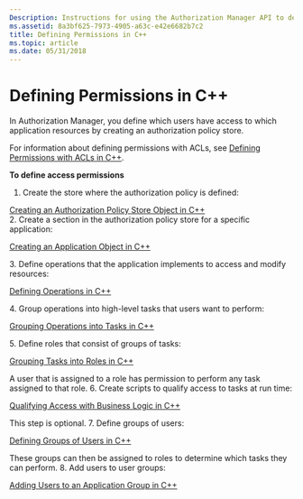 ```yaml
---
Description: Instructions for using the Authorization Manager API to define permissions in C++ by creating an authorization policy store.
ms.assetid: 8a3bf625-7973-4905-a63c-e42e6682b7c2
title: Defining Permissions in C++
ms.topic: article
ms.date: 05/31/2018
---
```


# Defining Permissions in C++

In Authorization Manager, you define which users have access to which application resources by creating an authorization policy store.

For information about defining permissions with ACLs, see [Defining Permissions with ACLs in C++](defining-permissions-with-acls-in-c--.md).

**To define access permissions**

1.  Create the store where the authorization policy is defined:<dl>

[Creating an Authorization Policy Store Object in C++](creating-an-authorization-policy-store-object-in-c--.md)  
    </dl>
2.  Create a section in the authorization policy store for a specific application:<dl>

[Creating an Application Object in C++](creating-an-application-object-in-c--.md)  
    </dl>
3.  Define operations that the application implements to access and modify resources:<dl>

[Defining Operations in C++](defining-operations-in-c--.md)  
    </dl>
4.  Group operations into high-level tasks that users want to perform:<dl>

[Grouping Operations into Tasks in C++](grouping-operations-into-tasks-in-c--.md)  
    </dl>
5.  Define roles that consist of groups of tasks:<dl>

[Grouping Tasks into Roles in C++](grouping-tasks-into-roles-in-c--.md)  
    </dl>A user that is assigned to a role has permission to perform any task assigned to that role.
6.  Create scripts to qualify access to tasks at run time:<dl>

[Qualifying Access with Business Logic in C++](qualifying-access-with-business-logic-in-c--.md)  
    </dl>This step is optional.
7.  Define groups of users:<dl>

[Defining Groups of Users in C++](defining-groups-of-users-in-c--.md)  
    </dl>These groups can then be assigned to roles to determine which tasks they can perform.
8.  Add users to user groups:<dl>

[Adding Users to an Application Group in C++](adding-users-to-an-application-group-in-c--.md)  
    </dl>

 

 



